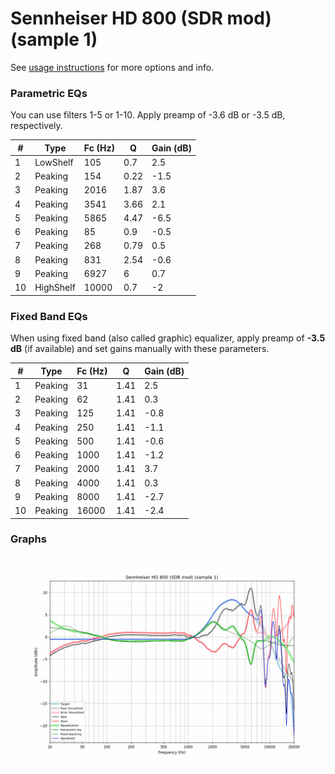 # Sennheiser HD 800 (SDR mod) (sample 1)
See [usage instructions](https://github.com/jaakkopasanen/AutoEq#usage) for more options and info.

### Parametric EQs
You can use filters 1-5 or 1-10. Apply preamp of -3.6 dB or -3.5 dB, respectively.

|   # | Type      |   Fc (Hz) |    Q |   Gain (dB) |
|-----|-----------|-----------|------|-------------|
|   1 | LowShelf  |       105 | 0.7  |         2.5 |
|   2 | Peaking   |       154 | 0.22 |        -1.5 |
|   3 | Peaking   |      2016 | 1.87 |         3.6 |
|   4 | Peaking   |      3541 | 3.66 |         2.1 |
|   5 | Peaking   |      5865 | 4.47 |        -6.5 |
|   6 | Peaking   |        85 | 0.9  |        -0.5 |
|   7 | Peaking   |       268 | 0.79 |         0.5 |
|   8 | Peaking   |       831 | 2.54 |        -0.6 |
|   9 | Peaking   |      6927 | 6    |         0.7 |
|  10 | HighShelf |     10000 | 0.7  |        -2   |

### Fixed Band EQs
When using fixed band (also called graphic) equalizer, apply preamp of **-3.5 dB** (if available) and set gains manually with these parameters.

|   # | Type    |   Fc (Hz) |    Q |   Gain (dB) |
|-----|---------|-----------|------|-------------|
|   1 | Peaking |        31 | 1.41 |         2.5 |
|   2 | Peaking |        62 | 1.41 |         0.3 |
|   3 | Peaking |       125 | 1.41 |        -0.8 |
|   4 | Peaking |       250 | 1.41 |        -1.1 |
|   5 | Peaking |       500 | 1.41 |        -0.6 |
|   6 | Peaking |      1000 | 1.41 |        -1.2 |
|   7 | Peaking |      2000 | 1.41 |         3.7 |
|   8 | Peaking |      4000 | 1.41 |         0.3 |
|   9 | Peaking |      8000 | 1.41 |        -2.7 |
|  10 | Peaking |     16000 | 1.41 |        -2.4 |

### Graphs
![](./Sennheiser%20HD%20800%20(SDR%20mod)%20(sample%201).png)
